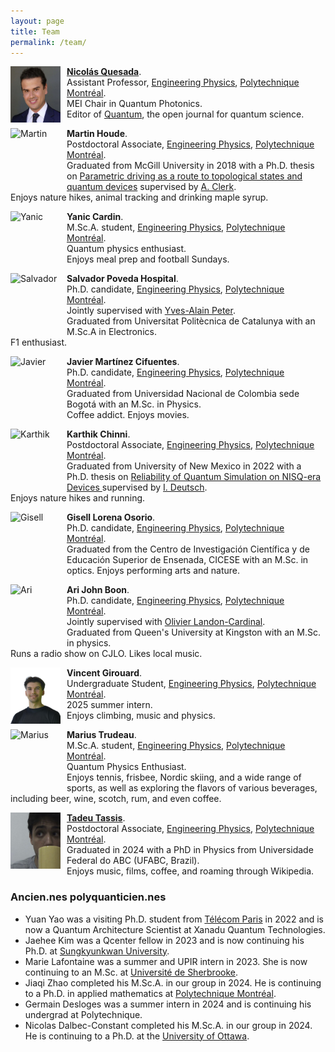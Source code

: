```yaml
---
layout: page
title: Team 
permalink: /team/
---
```


<img src="https://github.com/polyquantique/polyquantique.github.io/raw/master/assets/images/nico.jpeg"
     alt="Nico"
     width="80"
     height="90"
     style="float: left; margin-right: 10px;" /> [**Nicolás Quesada**](https://www.polymtl.ca/expertises/en/quesada-nicolas).  
Assistant Professor, [Engineering Physics](https://www.polymtl.ca/phys/), [Polytechnique Montréal](https://www.polymtl.ca).  
MEI Chair in Quantum Photonics.  
Editor of [Quantum](https://quantum-journal.org/), the open journal for quantum science. 

<img src="https://github.com/polyquantique/polyquantique.github.io/raw/master/assets/images/martin.jpg"
     alt="Martin"
     width="80"
     height="90"
     style="float: left; margin-right: 10px;" /> **Martin Houde**.  
Postdoctoral Associate, [Engineering Physics](https://www.polymtl.ca/phys/), [Polytechnique Montréal](https://www.polymtl.ca).  
Graduated from McGill University in 2018 with a Ph.D. thesis on [Parametric driving as a route to topological states and quantum devices](https://escholarship.mcgill.ca/downloads/rj430699k) supervised by [A. Clerk](https://clerkgroup.uchicago.edu/).  
Enjoys nature hikes, animal tracking and drinking maple syrup.


<img src="https://github.com/polyquantique/polyquantique.github.io/raw/master/assets/images/yanic.jpeg"
     alt="Yanic"
     width="80"
     height="90"
     style="float: left; margin-right: 10px;" /> **Yanic Cardin**.  
M.Sc.A. student, [Engineering Physics](https://www.polymtl.ca/phys/), [Polytechnique Montréal](https://www.polymtl.ca).  
Quantum physics enthusiast. \
Enjoys meal prep and football Sundays. 


<img src="https://github.com/polyquantique/polyquantique.github.io/raw/master/assets/images/salvador.jpg"
     alt="Salvador"
     width="80" 
     height="90"
     style="float: left; margin-right: 10px;" /> **Salvador Poveda Hospital**.  
Ph.D. candidate, [Engineering Physics](https://www.polymtl.ca/phys/), [Polytechnique Montréal](https://www.polymtl.ca). \
Jointly supervised with [Yves-Alain Peter](https://www.polymtl.ca/phys/en/yves-alain-peter). \
Graduated from Universitat Politècnica de Catalunya with an M.Sc.A in Electronics. \
F1 enthusiast.


<img src="https://user-images.githubusercontent.com/95931266/177825256-34d87df1-e38e-4f7e-84cc-c729bcf2caa4.jpg"
     alt="Javier"
     width="80"
     height="90"
     style="float: left; margin-right: 10px;" /> **Javier Martínez Cifuentes**. \
Ph.D. candidate, [Engineering Physics](https://www.polymtl.ca/phys/), [Polytechnique Montréal](https://www.polymtl.ca). \
Graduated from Universidad Nacional de Colombia sede Bogotá with an M.Sc. in Physics. \
Coffee addict. Enjoys movies.


<img src="https://github.com/polyquantique/polyquantique.github.io/raw/master/assets/images/karthik.jpg"
     alt="Karthik"
     width="80"
     height="90"
     style="float: left; margin-right: 10px;" /> **Karthik Chinni**. \
Postdoctoral Associate, [Engineering Physics](https://www.polymtl.ca/phys/), [Polytechnique Montréal](https://www.polymtl.ca).  
Graduated from University of New Mexico in 2022 with a Ph.D. thesis on [Reliability of Quantum Simulation on NISQ-era Devices
](https://digitalrepository.unm.edu/phyc_etds/246/) supervised by [I. Deutsch](https://cquic.unm.edu/research/research-groups/deutsch-research-group/index.html).  
Enjoys nature hikes and running.


<img src="https://github.com/polyquantique/polyquantique.github.io/raw/master/assets/images/gisell.jpg"
     alt="Gisell"
     width="80"
     height="90"
     style="float: left; margin-right: 10px;" /> **Gisell Lorena Osorio**. \
Ph.D. candidate, [Engineering Physics](https://www.polymtl.ca/phys/), [Polytechnique Montréal](https://www.polymtl.ca). \
Graduated from the Centro de Investigación Científica y de Educación Superior de Ensenada, CICESE with an M.Sc. in optics. 
Enjoys performing arts and nature.


<img src="https://github.com/polyquantique/polyquantique.github.io/raw/master/assets/images/ari.jpg"
     alt="Ari"
     width="80" 
     height="90"
     style="float: left; margin-right: 10px;" /> **Ari John Boon**.  
Ph.D. candidate, [Engineering Physics](https://www.polymtl.ca/phys/), [Polytechnique Montréal](https://www.polymtl.ca). \
Jointly supervised with [Olivier Landon-Cardinal](https://www.etsmtl.ca/etudier-a-lets/corps-enseignant/olcardinal). \
Graduated from Queen's University at Kingston with an M.Sc. in physics. \
Runs a radio show on CJLO. Likes local music.


<img src="https://github.com/polyquantique/polyquantique.github.io/raw/master/assets/images/vincent.jpg"
     alt="Vincent"
     width="80"
     height="90"
     style="float: left; margin-right: 10px;" /> **Vincent Girouard**.  
Undergraduate Student, [Engineering Physics](https://www.polymtl.ca/phys/), [Polytechnique Montréal](https://www.polymtl.ca).  
2025 summer intern. \
Enjoys climbing, music and physics.

<img src="https://github.com/polyquantique/polyquantique.github.io/raw/master/assets/images/marius.jpg"
     alt="Marius"
     width="80"
     height="90"
     style="float: left; margin-right: 10px;" /> **Marius Trudeau**.  
M.Sc.A. student, [Engineering Physics](https://www.polymtl.ca/phys/), [Polytechnique Montréal](https://www.polymtl.ca).  
Quantum Physics Enthusiast. \
Enjoys tennis, frisbee, Nordic skiing, and a wide range of sports, as well as exploring the flavors of various beverages, including beer, wine, scotch, rum, and even coffee.

<img src="https://github.com/polyquantique/polyquantique.github.io/raw/master/assets/images/tadeu.jpeg"
     alt="Tadeu"
     width="80"
     height="90"
     style="float: left; margin-right: 10px;" /> [**Tadeu Tassis**](https://tadeutassis.github.io). \
Postdoctoral Associate, [Engineering Physics](https://www.polymtl.ca/phys/), [Polytechnique Montréal](https://www.polymtl.ca). \
Graduated in 2024 with a PhD in Physics from Universidade Federal do ABC (UFABC, Brazil). \
Enjoys music, films, coffee, and roaming through Wikipedia.

### Ancien.nes polyquanticien.nes
* Yuan Yao was a visiting Ph.D. student from [Télécom Paris](https://www.telecom-paris.fr) in 2022 and is now a Quantum Architecture Scientist at Xanadu Quantum Technologies.
* Jaehee Kim was a Qcenter fellow in 2023 and is now continuing his Ph.D. at [Sungkyunkwan University](https://www.skku.edu/eng/).
* Marie Lafontaine was a summer and UPIR intern in 2023. She is now continuing to an M.Sc. at [Université de Sherbrooke](https://www.usherbrooke.ca).
* Jiaqi Zhao completed his M.Sc.A. in our group in 2024. He is continuing to a Ph.D. in applied mathematics at [Polytechnique Montréal](https://www.polymtl.ca).
* Germain Desloges was a summer intern in 2024 and is continuing his undergrad at Polytechnique.
* Nicolas Dalbec-Constant completed his M.Sc.A. in our group in 2024. He is continuing to a Ph.D. at the [University of Ottawa](https://uottawa.ca).
